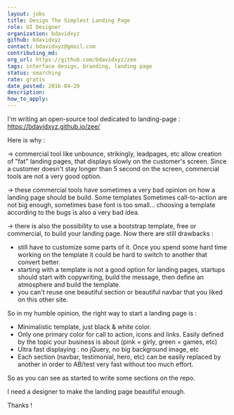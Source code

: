 ```yaml
---
layout: jobs
title: Design The Simplest Landing Page
role: UI Designer
organization: bdavidxyz
github: bdavidxyz
contact: bdavidxyz@gmail.com
contributing_md:
org_url: https://github.com/bdavidxyz/zee
tags: interface design, branding, landing page
status: searching
rate: gratis
date_posted: 2016-04-20
description:
how_to_apply:
---
```


 I'm writing an open-source tool dedicated to landing-page : https://bdavidxyz.github.io/zee/

Here is why :

-> commercial tool like unbounce, strikingly, leadpages, etc allow creation of "fat" landing pages, that displays slowly on the customer's screen. Since a customer doesn't stay longer than 5 second on the screen, commercial tools are not a very good option.

-> these commercial tools have sometimes a very bad opinion on how a landing page should be build. Some templates Sometimes call-to-action are not big enough, sometimes base font is too small... choosing a template according to the bugs is also a very bad idea.

-> there is also the possibility to use a bootstrap template, free or commercial, to build your landing page. Now there are still drawbacks :

 - still have to customize some parts of it. Once you spend some hard time working on the template it could be hard to switch to another that convert better.
 - starting with a template is not a good option for landing pages, startups should start with copywriting, build the message, then define an atmosphere and build the template.
 - you can't reuse one beautiful section or beautiful navbar that you liked on this other site.

So in my humble opinion, the right way to start a landing page is :

- Minimalistic template, just black & white color.
- Only one primary color for call to action, icons and links. Easily defined by the topic your business is about (pink = girly, green = games, etc)
- Ultra fast displaying : no jQuery, no big background image, etc
- Each section (navbar, testimonial, hero, etc) can be easily replaced by another in order to AB/test very fast without too much effort.

So as you can see as started to write some sections on the repo.

I need a designer to make the landing page beautiful enough.

Thanks !


